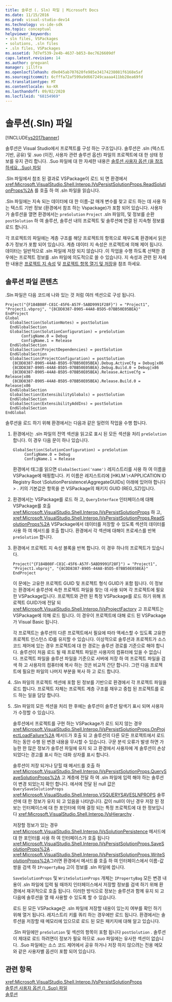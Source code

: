 ```yaml
---
title: 솔루션 (. Sln) 파일 | Microsoft Docs
ms.date: 11/15/2016
ms.prod: visual-studio-dev14
ms.technology: vs-ide-sdk
ms.topic: conceptual
helpviewer_keywords:
- sln files, VSPackages
- solutions, .sln files
- .sln files, VSPackages
ms.assetid: 7d7ef539-2e4b-4637-b853-8ec7626609df
caps.latest.revision: 14
ms.author: gregvanl
manager: jillfra
ms.openlocfilehash: d9e045ab707620fe985e34174238081f6168e5af
ms.sourcegitcommit: 6cfffa72af599a9d667249caaaa411bb28ea69fd
ms.translationtype: MT
ms.contentlocale: ko-KR
ms.lasthandoff: 09/02/2020
ms.locfileid: "68154969"
---
```

# <a name="solution-sln-file"></a>솔루션(.Sln) 파일
[!INCLUDE[vs2017banner](../../includes/vs2017banner.md)]

솔루션은 Visual Studio에서 프로젝트를 구성 하는 구조입니다. 솔루션은 .sln (텍스트 기반, 공유) 및 .suo (이진, 사용자 관련 솔루션 옵션) 파일의 프로젝트에 대 한 상태 정보를 유지 관리 합니다. .Suo 파일에 대 한 자세한 내용은 [솔루션 사용자 옵션 (을 참조 하세요. .Suo) 파일](../../extensibility/internals/solution-user-options-dot-suo-file.md)  
  
 .Sln 파일에서 참조 된 결과로 VSPackage이 로드 되 면 환경에서 <xref:Microsoft.VisualStudio.Shell.Interop.IVsPersistSolutionProps.ReadSolutionProps%2A> 를 호출 하 여 .sln 파일을 읽습니다.  
  
 .Sln 파일에는 지속 되는 데이터에 대 한 이름-값 매개 변수를 찾고 로드 하는 데 사용 하는 텍스트 기반 정보 (환경에서 참조 하는 Vspackage)가 포함 되어 있습니다. 사용자가 솔루션을 열면 환경에서는 `preSolution` `Project` .sln 파일의, 및 정보를 순환 `postSolution` 하 여 솔루션, 솔루션 내의 프로젝트 및 솔루션에 연결 된 지속형 정보를 로드 합니다.  
  
 각 프로젝트의 파일에는 계층 구조를 해당 프로젝트의 항목으로 채우도록 환경에서 읽은 추가 정보가 포함 되어 있습니다. 계층 데이터 지 속성은 프로젝트에 의해 제어 됩니다. 데이터는 일반적으로 .sln 파일에 저장 되지 않습니다 .이 작업을 수행 하도록 선택한 경우에는 프로젝트 정보를 .sln 파일에 의도적으로 쓸 수 있습니다. 지 속성과 관련 된 자세한 내용은 [프로젝트 지 속성](../../extensibility/internals/project-persistence.md) 및 [프로젝트 항목 열기 및 저장](../../extensibility/internals/opening-and-saving-project-items.md)을 참조 하세요.  
  
## <a name="solution-file-contents"></a>솔루션 파일 콘텐츠  
 .Sln 파일은 다음 코드에 나와 있는 것 처럼 여러 섹션으로 구성 됩니다.  
  
```  
Project("{F184B08F-C81C-45F6-A57F-5ABD9991F28F}") = "Project1", "Project1.vbproj", "{8CDD8387-B905-44A8-B5D5-07BB50E05BEA}"  
EndProject  
Global  
  GlobalSection(SolutionNotes) = postSolution  
  EndGlobalSection  
  GlobalSection(SolutionConfiguration) = preSolution  
       ConfigName.0 = Debug  
       ConfigName.1 = Release  
  EndGlobalSection  
  GlobalSection(ProjectDependencies) = postSolution  
  EndGlobalSection  
  GlobalSection(ProjectConfiguration) = postSolution  
   {8CDD8387-B905-44A8-B5D5-07BB50E05BEA}.Debug.ActiveCfg = Debug|x86  
   {8CDD8387-B905-44A8-B5D5-07BB50E05BEA}.Debug.Build.0 = Debug|x86  
   {8CDD8387-B905-44A8-B5D5-07BB50E05BEA}.Release.ActiveCfg = Release|x86  
   {8CDD8387-B905-44A8-B5D5-07BB50E05BEA}.Release.Build.0 = Release|x86  
  EndGlobalSection  
  GlobalSection(ExtensibilityGlobals) = postSolution  
  EndGlobalSection  
  GlobalSection(ExtensibilityAddIns) = postSolution  
  EndGlobalSection  
EndGlobal  
```  
  
 솔루션을 로드 하기 위해 환경에서는 다음과 같은 일련의 작업을 수행 합니다.  
  
1. 환경에서는 .sln 파일의 전역 섹션을 읽고로 표시 된 모든 섹션을 처리 `preSolution` 합니다. 이 경우 다음 문이 하나 있습니다.  
  
   ```  
   GlobalSection(SolutionConfiguration) = preSolution  
        ConfigName.0 = Debug  
        ConfigName.1 = Release  
   ```  
  
    환경에서 태그를 읽으면 `GlobalSection('name')` 레지스트리를 사용 하 여 이름을 VSPackage에 매핑합니다. 키 이름은 레지스트리에 [HKLM \\<APPLICATION ID Registry Root \SolutionPersistence\AggregateGUIDs] 아래에 있어야 합니다 \> . 키의 기본값은 항목을 쓴 VSPackage의 패키지 GUID (REG_SZ)입니다.  
  
2. 환경에서는 VSPackage를 로드 하 고, `QueryInterface` 인터페이스에 대해 VSPackage를 호출 <xref:Microsoft.VisualStudio.Shell.Interop.IVsPersistSolutionProps> 하 고, <xref:Microsoft.VisualStudio.Shell.Interop.IVsPersistSolutionProps.ReadSolutionProps%2A> VSPackage에서 데이터를 저장할 수 있도록 섹션의 데이터를 사용 하 여 메서드를 호출 합니다. 환경에서 각 섹션에 대해이 프로세스를 반복 `preSolution` 합니다.  
  
3. 환경에서 프로젝트 지 속성 블록을 반복 합니다. 이 경우 하나의 프로젝트가 있습니다.  
  
   ```  
   Project("{F184B08F-C81C-45F6-A57F-5ABD9991F28F}") = "Project1",  
   "Project1.vbproj", "{8CDD8387-B905-44A8-B5D5-07BB50E05BEA}"  
   EndProject  
   ```  
  
    이 문에는 고유한 프로젝트 GUID 및 프로젝트 형식 GUID가 포함 됩니다. 이 정보는 환경에서 솔루션에 속한 프로젝트 파일을 찾는 데 사용 되며 각 프로젝트에 필요한 VSPackage입니다. 프로젝트와 관련 된 특정 VSPackage를 로드 하기 위해 프로젝트 GUID가에 전달 되 <xref:Microsoft.VisualStudio.Shell.Interop.IVsProjectFactory> 고 프로젝트는 VSPackage에 의해 로드 됩니다. 이 경우이 프로젝트에 대해 로드 된 VSPackage가 Visual Basic 됩니다.  
  
    각 프로젝트는 솔루션의 다른 프로젝트에서 필요에 따라 액세스할 수 있도록 고유한 프로젝트 인스턴스 ID를 유지할 수 있습니다. 이상적으로 솔루션과 프로젝트가 소스 코드 제어에 있는 경우 프로젝트에 대 한 경로는 솔루션 경로를 기준으로 해야 합니다. 솔루션이 처음 로드 될 때 프로젝트 파일은 사용자의 컴퓨터에 있을 수 없습니다. 프로젝트 파일을 솔루션 파일을 기준으로 서버에 저장 하 여 프로젝트 파일을 검색 하 고 사용자의 컴퓨터에 복사 하는 것은 비교적 간단 합니다. 그런 다음 프로젝트에 필요한 파일의 나머지 부분을 복사 하 고 로드 합니다.  
  
4. .Sln 파일의 프로젝트 섹션에 포함 된 정보를 기반으로 환경에서 각 프로젝트 파일을 로드 합니다. 프로젝트 자체는 프로젝트 계층 구조를 채우고 중첩 된 프로젝트를 로드 하는 일을 담당 합니다.  
  
5. .Sln 파일의 모든 섹션을 처리 한 후에는 솔루션이 솔루션 탐색기 표시 되며 사용자가 수정할 수 있습니다.  
  
   솔루션에서 프로젝트를 구현 하는 VSPackage가 로드 되지 않는 경우 <xref:Microsoft.VisualStudio.Shell.Interop.IVsPersistSolutionProps.OnProjectLoadFailure%2A> 메서드가 호출 되 고 솔루션의 다른 모든 프로젝트에서 로드 하는 동안 수행 된 변경 내용을 무시할 수 있습니다. 구문 분석 오류가 발생 하면 가능한 한 많은 정보가 솔루션 파일에 유지 되 고 환경에서 사용자에 게 솔루션이 손상 되었다는 경고를 표시 하는 대화 상자를 표시 합니다.  
  
   솔루션이 저장 되거나 닫힐 때 메서드를 호출 하 <xref:Microsoft.VisualStudio.Shell.Interop.IVsPersistSolutionProps.QuerySaveSolutionProps%2A> 고 계층에 전달 하 여 .sln 파일에 입력 해야 하는 솔루션이 변경 되었는지 확인 합니다. 에서에 전달 된 null 값은 `QuerySaveSolutionProps` <xref:Microsoft.VisualStudio.Shell.Interop.VSQUERYSAVESLNPROPS> 솔루션에 대 한 정보가 유지 되 고 있음을 나타냅니다. 값이 null이 아닌 경우 저장 된 정보는 인터페이스에 대 한 포인터에 의해 결정 되는 특정 프로젝트에 대 한 정보입니다 <xref:Microsoft.VisualStudio.Shell.Interop.IVsHierarchy> .  
  
   저장할 정보가 있는 경우 <xref:Microsoft.VisualStudio.Shell.Interop.IVsSolutionPersistence> 메서드에 대 한 포인터를 사용 하 여 인터페이스가 호출 됩니다 <xref:Microsoft.VisualStudio.Shell.Interop.IVsPersistSolutionProps.SaveSolutionProps%2A> . <xref:Microsoft.VisualStudio.Shell.Interop.IVsPersistSolutionProps.WriteSolutionProps%2A>그러면 환경에서 메서드를 호출 하 여 인터페이스에서 이름-값 쌍을 검색 하 `IPropertyBag` 고이 정보를 .sln 파일에 씁니다.  
  
   `SaveSolutionProps` 및 `WriteSolutionProps` 개체는 `IPropertyBag` 모든 변경 내용이 .sln 파일에 입력 될 때까지 인터페이스에서 저장할 정보를 검색 하기 위해 환경에서 재귀적으로 호출 됩니다. 이러한 방식으로 정보는 솔루션과 함께 유지 되 고 다음에 솔루션을 열 때 사용할 수 있도록 할 수 있습니다.  
  
   로드 된 모든 VSPackage은 .sln 파일에 저장할 내용이 있는지 여부를 확인 하기 위해 열거 됩니다. 레지스트리 키를 쿼리 하는 경우에만 로드 됩니다. 환경에서는 솔루션을 저장할 때 메모리에 있으므로 로드 된 모든 패키지에 대해 알고 있습니다.  
  
   .Sln 파일에만 `preSolution` 및 섹션의 항목이 포함 됩니다 `postSolution` . 솔루션이 제대로 로드 하려면이 정보가 필요 하므로 .suo 파일에는 유사한 섹션이 없습니다. .Suo 파일에는 소스 코드 제어에서 공유 하거나 저장 하지 않으려는 전용 메모와 같은 사용자별 옵션이 포함 되어 있습니다.  
  
## <a name="see-also"></a>관련 항목  
 <xref:Microsoft.VisualStudio.Shell.Interop.IVsPersistSolutionProps>   
 [솔루션 사용자 옵션 () .Suo) 파일](../../extensibility/internals/solution-user-options-dot-suo-file.md)   
 [솔루션](../../extensibility/internals/solutions-overview.md)
